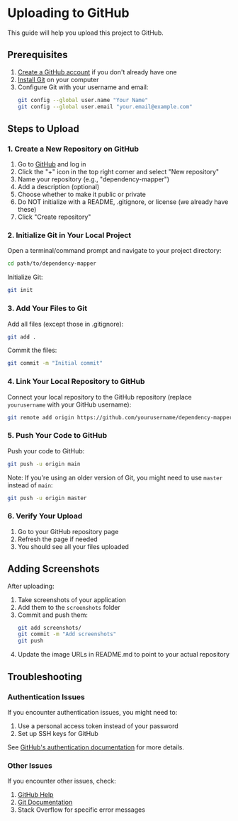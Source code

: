 # Uploading to GitHub

This guide will help you upload this project to GitHub.

## Prerequisites

1. [Create a GitHub account](https://github.com/join) if you don't already have one
2. [Install Git](https://git-scm.com/downloads) on your computer
3. Configure Git with your username and email:
   ```bash
   git config --global user.name "Your Name"
   git config --global user.email "your.email@example.com"
   ```

## Steps to Upload

### 1. Create a New Repository on GitHub

1. Go to [GitHub](https://github.com) and log in
2. Click the "+" icon in the top right corner and select "New repository"
3. Name your repository (e.g., "dependency-mapper")
4. Add a description (optional)
5. Choose whether to make it public or private
6. Do NOT initialize with a README, .gitignore, or license (we already have these)
7. Click "Create repository"

### 2. Initialize Git in Your Local Project

Open a terminal/command prompt and navigate to your project directory:

```bash
cd path/to/dependency-mapper
```

Initialize Git:

```bash
git init
```

### 3. Add Your Files to Git

Add all files (except those in .gitignore):

```bash
git add .
```

Commit the files:

```bash
git commit -m "Initial commit"
```

### 4. Link Your Local Repository to GitHub

Connect your local repository to the GitHub repository (replace `yourusername` with your GitHub username):

```bash
git remote add origin https://github.com/yourusername/dependency-mapper.git
```

### 5. Push Your Code to GitHub

Push your code to GitHub:

```bash
git push -u origin main
```

Note: If you're using an older version of Git, you might need to use `master` instead of `main`:

```bash
git push -u origin master
```

### 6. Verify Your Upload

1. Go to your GitHub repository page
2. Refresh the page if needed
3. You should see all your files uploaded

## Adding Screenshots

After uploading:

1. Take screenshots of your application
2. Add them to the `screenshots` folder
3. Commit and push them:
   ```bash
   git add screenshots/
   git commit -m "Add screenshots"
   git push
   ```
4. Update the image URLs in README.md to point to your actual repository

## Troubleshooting

### Authentication Issues

If you encounter authentication issues, you might need to:

1. Use a personal access token instead of your password
2. Set up SSH keys for GitHub

See [GitHub's authentication documentation](https://docs.github.com/en/authentication) for more details.

### Other Issues

If you encounter other issues, check:

1. [GitHub Help](https://help.github.com/)
2. [Git Documentation](https://git-scm.com/doc)
3. Stack Overflow for specific error messages